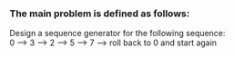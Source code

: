 ### The main problem is defined as follows:

Design a sequence generator for the following sequence:    
     0 —> 3 —> 2 —> 5 —> 7 —> roll back to 0 and start again
     
